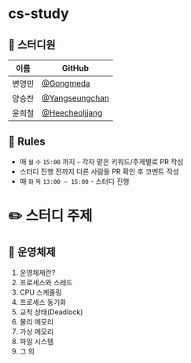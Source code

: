 # cs-study

## 👥 스터디원

| 이름  | GitHub                                             |
|-----|----------------------------------------------------|
| 변영민 | [@Gongmeda](https://github.com/Gongmeda)           |
| 양승찬 | [@Yangseungchan](https://github.com/Yangseungchan) |
| 윤희철 | [@Heecheoljjang](https://github.com/Heecheoljjang) |

## 🚨 Rules

- 매 `월` `수` `15:00` 까지 - 각자 맡은 키워드/주제별로 PR 작성
- 스터디 진행 전까지 다른 사람들 PR 확인 후 코멘트 작성
- 매 `화` `목` `13:00 ~ 15:00` - 스터디 진행

# ✏️ 스터디 주제

## 📍 운영체제

1. 운영체제란?
2. 프로세스와 스레드
3. CPU 스케줄링
4. 프로세스 동기화
5. 교착 상태(Deadlock)
6. 물리 메모리
7. 가상 메모리
8. 파일 시스템
9. 그 외